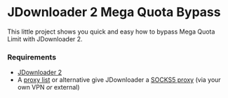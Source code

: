 # JDownloader 2 Mega Quota Bypass

This little project shows you quick and easy how to bypass Mega Quota Limit with JDownloader 2.

### Requirements
* [JDownloader 2](http://jdownloader.org/jdownloader2)
* A [proxy list](https://www.proxy-list.download/) or alternative give JDownloader a [SOCKS5 proxy](https://thesafety.us/http-socks-proxy) (via your own VPN _or_ external)


